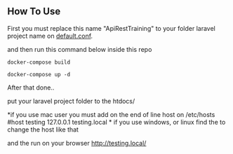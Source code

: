## How To Use

First you must replace this name "ApiRestTraining" to your folder laravel project name on [default.conf](https://github.com/rudirahardian/laravel-env/blob/master/config/nginx/conf.d/default.conf).

and then run this command below inside this repo

```
docker-compose build

docker-compose up -d
```

After that done..

put your laravel project folder to the htdocs/

*if you use mac user
you must add on the end of line host on /etc/hosts 
#host testing
127.0.0.1	testing.local
*
if you use windows, or linux find the to change the host like that

and the run on your browser http://testing.local/